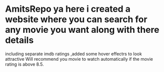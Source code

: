 # AmitsRepo ya here i created a website where you can search for any movie you want along with there details 
including separate imdb ratings ,added some hover effectrs to look attractive
Will recommend you movie to watch automatically if the movie rating is above 8.5.
